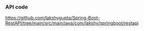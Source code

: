 ### API code
https://github.com/lakshygupta/Spring-Boot-RestAPI/tree/main/src/main/java/com/lakshy/springboot/restapi